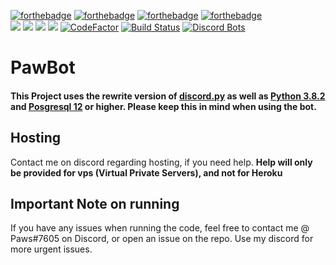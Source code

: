 [![forthebadge](https://forthebadge.com/images/badges/made-with-python.svg)](https://forthebadge.com)
[![forthebadge](https://forthebadge.com/images/badges/built-with-love.svg)](https://forthebadge.com)
[![forthebadge](https://forthebadge.com/images/badges/powered-by-oxygen.svg)](https://forthebadge.com)
[![forthebadge](https://forthebadge.com/images/badges/kinda-sfw.svg)](https://forthebadge.com)
<br>
[<img src="https://img.shields.io/badge/discord.py-rewrite-blue.svg?style=flat-square">](https://github.com/Rapptz/discord.py/tree/rewrite)
[<img src="https://img.shields.io/badge/python-3.8.2-brightgreen.svg?style=flat-square">](https://www.python.org/downloads/release/python-382/)
[<img src="https://img.shields.io/github/license/mashape/apistatus.svg?style=flat-square">](https://github.com/lyricalpaws/PyBot/blob/master/LICENSE)
[![](https://img.shields.io/discord/711685458714689616.svg?style=flat-square&label=Support%20Guild&colorB=D896FF)](https://discordapp.com/invite/AFkKbFk)
[![CodeFactor](https://www.codefactor.io/repository/github/pawbot-discord/pawbot/badge)](https://www.codefactor.io/repository/github/pawbot-discord/pawbot)
[![Build Status](https://travis-ci.org/pawbot-discord/Pawbot.svg?branch=master)](https://travis-ci.org/pawbot-discord/Pawbot)
[![Discord Bots](https://discordbots.org/api/widget/status/460383314973556756.svg)](https://discordbots.org/bot/460383314973556756)

# PawBot
#### This Project uses the rewrite version of [discord.py](https://github.com/Rapptz/discord.py/) as well as [Python 3.8.2](https://www.python.org/downloads/release/python-382/) and [Posgresql 12](https://www.postgresql.org/) or higher. Please keep this in mind when using the bot.

## Hosting
Contact me on discord regarding hosting, if you need help.
**Help will only be provided for vps (Virtual Private Servers), and not for Heroku**

## Important Note on running
If you have any issues when running the code, feel free to contact me @ Paws#7605 on Discord, or open an issue on the repo. Use my discord for more urgent issues.
